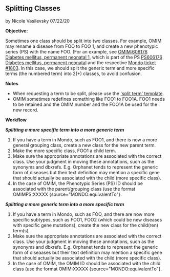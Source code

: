
## Splitting Classes

by Nicole Vasilevsky 07/22/20

**Objective:** 

Sometimes one class should be split into two classes. For example, OMIM may rename a disease from FOO to FOO 1, and create a new phenotypic series (PS) with the name FOO. (For an example, see [OMIM:606176 Diabetes mellitus, permanent neonatal 1](https://www.omim.org/entry/606176), which is part of the PS [PS606176 Diabetes mellitus, permanent neonatal](https://www.omim.org/phenotypicSeries/PS606176) and the respective [Mondo ticket #1803](https://github.com/monarch-initiative/mondo/issues/1803). In this case, we should split the generic term and more specific terms (the numbered term) into 2(+) classes, to avoid confusion. 

**Notes**
- When requesting a term to be split, please use the ['split term' template](https://github.com/monarch-initiative/mondo/issues/new?assignees=nicolevasilevsky&labels=split&template=split-term.md&title=split+term%3A+%3Center+name%3E).
- OMIM sometimes redefines something like FOO1 to FOO1A. FOO1 needs to be retained and the OMIM number and the FOO1A be used for the new record.

**Workflow**

**_Splitting a more specific term into a more generic term_**
1. If you have a term in Mondo, such as FOO1, and there is now a more general grouping class, create a new class for the new parent term.
1. Make the more specific class, FOO1 a child term.
1. Make sure the appropriate annotations are associated with the correct class. Use your judgment in moving these annotations, such as the synonyms and dbxrefs. E.g. Orphanet tends to represent the generic form of diseases but their text definition may mention a specific gene that should actually be associated with the child (more specific class).
1. In the case of OMIM, the Phenotypic Series (PS) ID should be associated with the parent/grouping class (use the format OMIMPS:XXXXX {source="MONDO:equivalentTo"}.

**_Splitting a more generic term into a more specific term_**
1. If you have a term in Mondo, such as FOO, and there are now more specific subtypes, such as FOO1, FOO2 (which could be new diseases with specific gene mutations), create the new class for the child(ren) term(s).
1. Make sure the appropriate annotations are associated with the correct class. Use your judgment in moving these annotations, such as the synonyms and dbxrefs. E.g. Orphanet tends to represent the generic form of diseaases but their text definition may mention a specific gene that should actually be associated with the child (more specific class).
1. In the case of OMIM, the OMIM ID should be associated with the child class (use the format OMIM:XXXXX {source="MONDO:equivalentTo"}.
